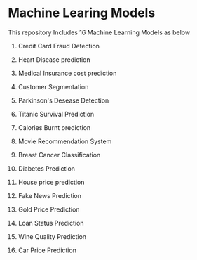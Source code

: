 # Machine Learing Models 
This repository Includes 16 Machine Learning Models as below <p>
1. Credit Card Fraud Detection <p>
2. Heart Disease prediction <p>
3. Medical Insurance cost prediction <p>
4. Customer Segmentation <p>
5. Parkinson's Desease Detection <p>
6. Titanic Survival Prediction <p>
7. Calories Burnt prediction <p>
8. Movie Recommendation System <p>
9. Breast Cancer Classification <p>
10. Diabetes Prediction <p>
11. House price prediction <p>
12. Fake News Prediction <p>
13. Gold Price Prediction <p>
14. Loan Status Prediction <p>
15. Wine Quality Prediction <p>
16. Car Price Prediction 
